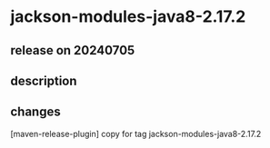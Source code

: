 # jackson-modules-java8-2.17.2

## release on 20240705
## description
## changes
[maven-release-plugin] copy for tag jackson-modules-java8-2.17.2

